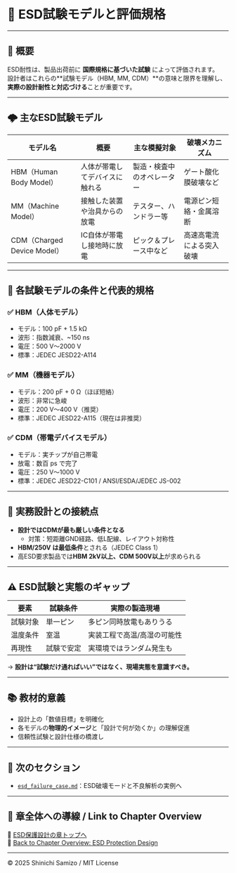 # 📏 ESD試験モデルと評価規格

---

## 📘 概要

ESD耐性は、製品出荷前に **国際規格に基づいた試験** によって評価されます。  
設計者はこれらの**試験モデル（HBM, MM, CDM）**の意味と限界を理解し、**実際の設計耐性と対応づける**ことが重要です。

---

## 🌩️ 主なESD試験モデル

| モデル名 | 概要 | 主な模擬対象 | 破壊メカニズム |
|----------|------|----------------|----------------|
| HBM（Human Body Model） | 人体が帯電してデバイスに触れる | 製造・検査中のオペレーター | ゲート酸化膜破壊など |
| MM（Machine Model） | 接触した装置や治具からの放電 | テスター、ハンドラー等 | 電源ピン短絡・金属溶断 |
| CDM（Charged Device Model） | IC自体が帯電し接地時に放電 | ピック＆プレース中など | 高速高電流による突入破壊 |

---

## 🧪 各試験モデルの条件と代表的規格

### ✅ HBM（人体モデル）

- モデル：100 pF + 1.5 kΩ
- 波形：指数減衰、~150 ns
- 電圧：500 V〜2000 V
- 標準：JEDEC JESD22-A114

### ✅ MM（機器モデル）

- モデル：200 pF + 0 Ω（ほぼ短絡）
- 波形：非常に急峻
- 電圧：200 V〜400 V（推奨）
- 標準：JEDEC JESD22-A115（現在は非推奨）

### ✅ CDM（帯電デバイスモデル）

- モデル：実チップが自己帯電
- 放電：数百 ps で完了
- 電圧：250 V〜1000 V
- 標準：JEDEC JESD22-C101 / ANSI/ESDA/JEDEC JS-002

---

## 🧩 実務設計との接続点

- **設計ではCDMが最も厳しい条件となる**
  - 対策：短距離GND経路、低L配線、レイアウト対称性
- **HBM/250V は最低条件**とされる（JEDEC Class 1）
- 高ESD要求製品では**HBM 2kV以上、CDM 500V以上**が求められる

---

## ⚠️ ESD試験と実態のギャップ

| 要素 | 試験条件 | 実際の製造現場 |
|------|----------|----------------|
| 試験対象 | 単一ピン | 多ピン同時放電もありうる |
| 温度条件 | 室温 | 実装工程で高温/高湿の可能性 |
| 再現性 | 試験で安定 | 実環境ではランダム発生も |

→ **設計は“試験だけ通ればいい”ではなく、現場実態を意識すべき。**

---

## 📚 教材的意義

- 設計上の「数値目標」を明確化  
- 各モデルの**物理的イメージ**と「設計で何が効くか」の理解促進  
- 信頼性試験と設計仕様の橋渡し

---

## 🔗 次のセクション

- [`esd_failure_case.md`](./esd_failure_case.md)：ESD破壊モードと不良解析の実例へ

---

## 🧭 章全体への導線 / Link to Chapter Overview

📂 [ESD保護設計の章トップへ](../d_chapter3_esd_protection_design/README.md)  
📂 [Back to Chapter Overview: ESD Protection Design](../d_chapter3_esd_protection_design/README.md)

---

© 2025 Shinichi Samizo / MIT License
